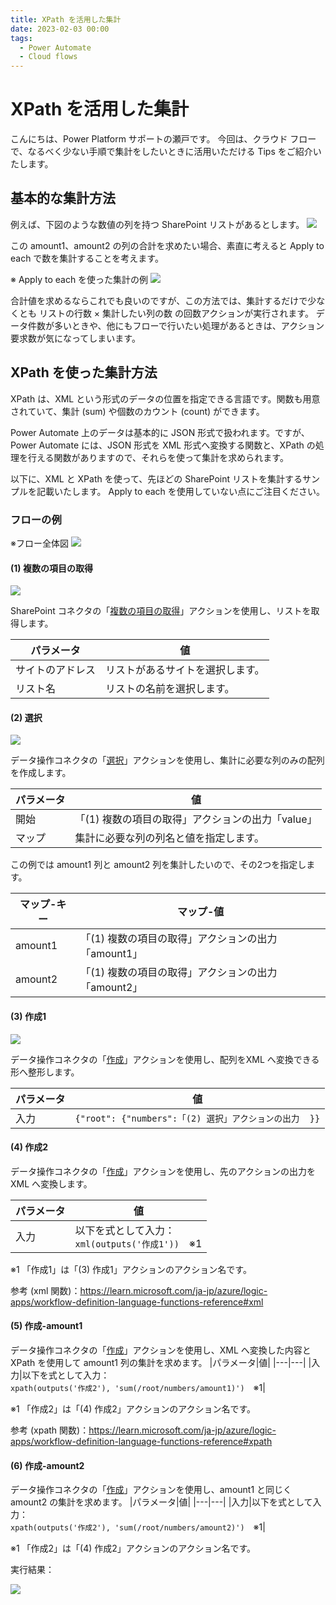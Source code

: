 ```yaml
---
title: XPath を活用した集計
date: 2023-02-03 00:00
tags:
  - Power Automate
  - Cloud flows
---
```

# XPath を活用した集計

こんにちは、Power Platform サポートの瀬戸です。
今回は、クラウド フローで、なるべく少ない手順で集計をしたいときに活用いただける Tips をご紹介いたします。

<!-- more -->

## 基本的な集計方法
例えば、下図のような数値の列を持つ SharePoint リストがあるとします。
![](aggregation-using-xpath/image01.png)

この amount1、amount2 の列の合計を求めたい場合、素直に考えると Apply to each で数を集計することを考えます。

※ Apply to each を使った集計の例
![](aggregation-using-xpath/image02.png)

合計値を求めるならこれでも良いのですが、この方法では、集計するだけで少なくとも リストの行数 × 集計したい列の数 の回数アクションが実行されます。
データ件数が多いときや、他にもフローで行いたい処理があるときは、アクション要求数が気になってしまいます。

## XPath を使った集計方法
XPath は、XML という形式のデータの位置を指定できる言語です。関数も用意されていて、集計 (sum) や個数のカウント (count) ができます。

Power Automate 上のデータは基本的に JSON 形式で扱われます。ですが、Power Automate には、JSON 形式を XML 形式へ変換する関数と、XPath の処理を行える関数がありますので、それらを使って集計を求められます。

以下に、XML と XPath を使って、先ほどの SharePoint リストを集計するサンプルを記載いたします。
Apply to each を使用していない点にご注目ください。

### フローの例
※フロー全体図
![](aggregation-using-xpath/image03.png)

#### (1) 複数の項目の取得
![](aggregation-using-xpath/image04.png)

SharePoint コネクタの「[複数の項目の取得](https://learn.microsoft.com/ja-jp/connectors/sharepointonline/#%E9%A0%85%E7%9B%AE%E3%82%92%E5%8F%96%E5%BE%97%E3%81%99%E3%82%8B)」アクションを使用し、リストを取得します。

|パラメータ|値|
|---|---|
|サイトのアドレス|リストがあるサイトを選択します。|
|リスト名|リストの名前を選択します。|

#### (2) 選択
![](aggregation-using-xpath/image05.png)

データ操作コネクタの「[選択](https://learn.microsoft.com/ja-jp/power-automate/data-operations#use-the-select-action)」アクションを使用し、集計に必要な列のみの配列を作成します。

|パラメータ|値|
|---|---|
|開始|「(1) 複数の項目の取得」アクションの出力「value」|
|マップ|集計に必要な列の列名と値を指定します。|

この例では amount1 列と amount2 列を集計したいので、その2つを指定します。

|マップ-キー|マップ-値|
|---|---|
|amount1|「(1) 複数の項目の取得」アクションの出力「amount1」|
|amount2|「(1) 複数の項目の取得」アクションの出力「amount2」|

#### (3) 作成1
![](aggregation-using-xpath/image06.png)

データ操作コネクタの「[作成](https://learn.microsoft.com/ja-jp/power-automate/data-operations#use-the-compose-action)」アクションを使用し、配列をXML へ変換できる形へ整形します。

|パラメータ|値|
|---|---|
|入力|`{"root": {"numbers":「(2) 選択」アクションの出力  }}`|

#### (4) 作成2
データ操作コネクタの「[作成](https://learn.microsoft.com/ja-jp/power-automate/data-operations#use-the-compose-action)」アクションを使用し、先のアクションの出力を XML へ変換します。

|パラメータ|値|
|---|---|
|入力|以下を式として入力：<br>`xml(outputs('作成1'))`　※1|

※1 「作成1」は「(3) 作成1」アクションのアクション名です。

参考 (xml 関数)：https://learn.microsoft.com/ja-jp/azure/logic-apps/workflow-definition-language-functions-reference#xml

#### (5) 作成-amount1
データ操作コネクタの「[作成](https://learn.microsoft.com/ja-jp/power-automate/data-operations#use-the-compose-action)」アクションを使用し、XML へ変換した内容と XPath を使用して amount1 列の集計を求めます。
|パラメータ|値|
|---|---|
|入力|以下を式として入力：<br>`xpath(outputs('作成2'), 'sum(/root/numbers/amount1)')`　※1|

※1 「作成2」は「(4) 作成2」アクションのアクション名です。

参考 (xpath 関数)：https://learn.microsoft.com/ja-jp/azure/logic-apps/workflow-definition-language-functions-reference#xpath

#### (6) 作成-amount2
データ操作コネクタの「[作成](https://learn.microsoft.com/ja-jp/power-automate/data-operations#use-the-compose-action)」アクションを使用し、amount1 と同じく amount2 の集計を求めます。
|パラメータ|値|
|---|---|
|入力|以下を式として入力：<br>`xpath(outputs('作成2'), 'sum(/root/numbers/amount2)')`　※1|

※1 「作成2」は「(4) 作成2」アクションのアクション名です。

実行結果：

![](aggregation-using-xpath/image07.png)